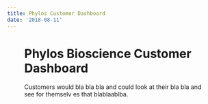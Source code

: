 ```yaml
---
title: Phylos Customer Dashboard
date: '2018-08-11'
---
```


<script>
    import { page } from '$app/stores';
    const slug = $page.url.pathname;
    import Figure from '$lib/components/Figure.svelte'
</script>

<Figure imgUrl={`${slug}project-display.png`} altname="Images of a dashboard web site" caption="The customer dashboard for Phylos." figClass="title"/>

# Phylos Bioscience Customer Dashboard

Customers would bla bla bla and could look at their bla bla and see for themselv es that blablaablba.
